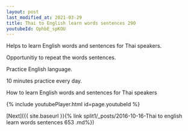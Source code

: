 ```yaml
---
layout: post
last_modified_at: 2021-03-29
title: Thai to English learn words sentences 290 
youtubeId: OphbE_spKOU
---
```

 
 
Helps to learn English words and sentences for Thai speakers.

Opportunitiy to repeat the words sentences. 

Practice English language. 
 
10 minutes practice every day. 
 
How to learn English words and sentences for Thai speakers 
 
{% include youtubePlayer.html id=page.youtubeId %}
 
 
[Next]({{ site.baseurl }}{% link  split1/_posts/2016-10-16-Thai to english learn words sentences 653 .md%})
 
